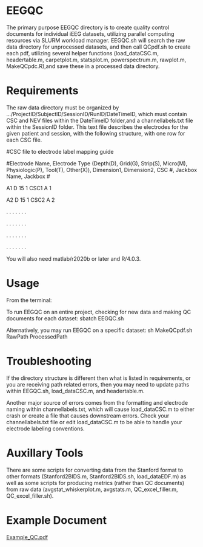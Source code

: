 # EEGQC

The primary purpose EEGQC directory is to create quality control documents for individual iEEG datasets, utilizing
parallel computing resources via SLURM workload manager. EEGQC.sh will search the raw data directory for unprocessed
datasets, and then call QCpdf.sh
to create each pdf, utilizing several helper functions (load_dataCSC.m, headertable.m,
carpetplot.m, statsplot.m, powerspectrum.m, rawplot.m, MakeQCpdc.R),and save these 
in a processed data directory.

# Requirements

The raw data directory must be organized by .../ProjectID/SubjectID/SessionID/RunID/DateTimeID,
which must contain CSC and NEV files within the DateTimeID folder,and a channellabels.txt file
within the SessionID folder. This text file describes the electrodes for the given patient and
session, with the following structure, with one row for each CSC file.

#CSC file to electrode label mapping guide

#Electrode Name, Electrode Type (Depth(D), Grid(G), Strip(S), Micro(M), Physiologic(P), Tool(T), Other(X)), Dimension1, Dimension2, CSC #, Jackbox Name, Jackbox #

A1     D      15           1    CSC1       A              1

A2     D      15           1    CSC2       A              2

.      .       .           .      .        .              .

.      .       .           .      .        .              .

.      .       .           .      .        .              .

.      .       .           .      .        .              .


You will also need matlab/r2020b or later and R/4.0.3.

# Usage
From the terminal:

To run EEGQC on an entire project, checking for new data and making QC documents for each dataset:
sbatch EEGQC.sh

Alternatively, you may run EEGQC on a specific dataset:
sh MakeQCpdf.sh RawPath ProcessedPath

# Troubleshooting
If the directory structure is different then what is listed in requirements, or you are
receiving path related errors, then you may need to update paths within EEGQC.sh, load_dataCSC.m,
and headertable.m.

Another major source of errors comes from the formatting and electrode naming within channellabels.txt,
which will cause load_dataCSC.m to either crash or create a file that causes downstream errors.
Check your channellabels.txt file or edit load_dataCSC.m to be able to handle your electrode labeling conventions.

# Auxillary Tools
There are some scripts for converting data from the Stanford format to other formats (Stanford2BIDS.m, Stanford2BIDS.sh, load_dataEDF.m) as well as some scripts for producing metrics (rather than QC documents) from raw data (avgstat_whiskerplot.m, avgstats.m, QC_excel_filler.m, QC_excel_filler.sh).

# Example Document

[Example_QC.pdf](https://github.com/bragalab/eegqc/files/12666321/Example_QC.pdf)

